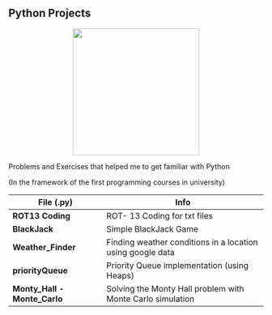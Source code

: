 ## Python Projects 
<div id="header" align="center">
  <img src="https://polekon.org/wp-content/uploads/2021/12/hello_world_title3.gif" width="250"/>
</div>


Problems and Exercises that helped me to get familiar with Python 

(In the framework of the first programming courses in university)

**File (.py)** | Info
---------- | -------
**ROT13 Coding** | ROT- 13 Coding for txt files
**BlackJack** | Simple BlackJack Game
**Weather_Finder** | Finding weather conditions in a location using google data
**priorityQueue** | Priority Queue implementation (using Heaps)
**Monty_Hall - Monte_Carlo** | Solving the Monty Hall problem with Monte Carlo simulation
